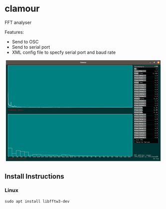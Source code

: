 # clamour
FFT analyser

Features:
- Send to OSC
- Send to serial port
- XML config file to specfy serial port and baud rate

![Image of Clamour](https://github.com/pierrep/clamour/blob/main/clamour.png)

## Install Instructions

### Linux
``` 
sudo apt install libfftw3-dev  
```
